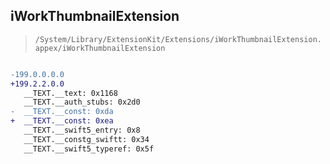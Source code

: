 ## iWorkThumbnailExtension

> `/System/Library/ExtensionKit/Extensions/iWorkThumbnailExtension.appex/iWorkThumbnailExtension`

```diff

-199.0.0.0.0
+199.2.2.0.0
   __TEXT.__text: 0x1168
   __TEXT.__auth_stubs: 0x2d0
-  __TEXT.__const: 0xda
+  __TEXT.__const: 0xea
   __TEXT.__swift5_entry: 0x8
   __TEXT.__constg_swiftt: 0x34
   __TEXT.__swift5_typeref: 0x5f

```
